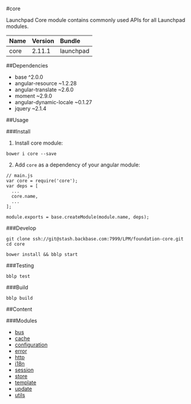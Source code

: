 #core

Launchpad Core module contains commonly used APIs for all Launchpad modules.


| Name| Version| Bundle|
| :----| :----| :----|
| core| 2.11.1 | launchpad|

##Dependencies

- base ^2.0.0
- angular-resource ~1.2.28
- angular-translate ~2.6.0
- moment ~2.9.0
- angular-dynamic-locale ~0.1.27
- jquery ~2.1.4

##Usage

###Install
1. Install core module:

```
bower i core --save
```

2. Add `core` as a dependency of your angular module:

```
// main.js
var core = require('core');
var deps = [
  ...
  core.name,
  ...
];

module.exports = base.createModule(module.name, deps);
```

###Develop

```
git clone ssh://git@stash.backbase.com:7999/LPM/foundation-core.git
cd core

bower install && bblp start
```

###Testing

```
bblp test
```

###Build

```
bblp build
```

##Content

###Modules

- [bus](scripts/modules/bus/README.md)
- [cache](scripts/modules/cache/README.md)
- [configuration](scripts/modules/configuration/README.md)
- [error](scripts/modules/error/README.md)
- [http](scripts/modules/http/README.md)
- [i18n](scripts/modules/i18n/README.md)
- [session](scripts/modules/session/README.md)
- [store](scripts/modules/store/README.md)
- [template](scripts/modules/template/README.md)
- [update](scripts/modules/update/README.md)
- [utils](scripts/modules/utils/README.md)
